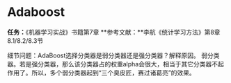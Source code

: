 # Adaboost

**任务：**《机器学习实战》书籍第7章
**参考文献：**李航《统计学习方法》第8章 8.1/8.2/8.3节

细节问题：AdaBoost选择分类器是弱分类器还是强分类器？解释原因。
弱分类器。若是强分类器，那么该分类器占的权重alpha会很大，相当于其它分类器不起作用了。所以，多个弱分类器起到“三个臭皮匠，赛过诸葛亮”的效果。